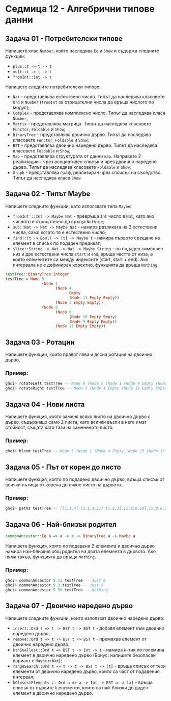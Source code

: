 # Седмица 12 - Алгебрични типове данни

## Задача 01 - Потребителски типове
Напишете клас `Number`, който наследява `Eq` и `Show` и съдържа следните функции:
- `plus::t -> t -> t`
- `mult::t -> t -> t`
- `fromInt::Int -> t`

Напишете следните потребителски типове:
- `Nat` - представлява естествено число. Типът да наследява класовете `Ord` и `Number` (`fromInt` за отрицателни числа да връща числото по модул);
- `Complex` - представлява комплексно число. Типът да наследява класа `Number`;
- `Matrix` - представлява матрица. Типът да наследява класовете `Functor`, `Foldable` и `Show`;
- `BinaryTree` - представлява двоично дърво. Типът да наследява класовете `Functor`, `Foldable` и `Show`;
- `BST` - представлява двоично наредено дърво. Типът да наследява класовете `Foldable` и `Show`;
- `Map` - представлява структурата от данни `map`. Направете 2 реализации - чрез асоциативен списък и чрез двоично наредено дърво. Типът да наследява класовете `Foldable` и `Show`;
- `Graph` - представлява граф, реализиран чрез спсисък на съседство. Типът да наследява класа `Show`.

## Задача 02 - Типът Maybe
Напишете следните функции, като използвате типа `Maybe`:
- `fromInt'::Int -> Maybe Nat` - превръща `Int` число в `Nat`, като ако числото е отрицателно да връща `Nothing`;
- `sub::Nat -> Nat -> Maybe Nat` - намира разликата на 2 естествени числа, само когато тя е естествено число;
- `find::(t -> Bool) -> [t] -> Maybe t` - намира първото срещане на елемент в списък по подаден предикат;
- `slice::String -> Nat -> Nat -> Maybe String` - по подаден символен низ и две естествени числа `start` и `end`, връща частта от низа, в която елементите са между индексите [start, start + end). Ако интервала не е дефиниран коректно, функцията да връща `Nothing`.

```haskell
testTree::BinaryTree Integer
testTree = Node 5 
                (Node 1 
                      (Node 4 
                            Empty 
                            (Node 13 Empty Empty)) 
                      (Node 3 Empty Empty)) 
                (Node 8 
                      (Node 0 
                            (Node 10 Empty Empty) 
                            (Node 9 Empty Empty)) 
                      (Node 11 Empty Empty))
```

## Задача 03 - Ротации
Напишете функции, които правят лява и дясна ротация на двоично дърво.

### Пример:
```haskell
ghci> rotateLeft testTree -- Node 8 (Node 5 (Node 1 (Node 4 Empty (Node 13 Empty Empty)) (Node 3 Empty Empty)) (Node 0 (Node 10 Empty Empty) (Node 9 Empty Empty))) (Node 11 Empty Empty)
ghci> rotateRight testTree -- Node 1 (Node 4 Empty (Node 13 Empty Empty)) (Node 5 (Node 3 Empty Empty) (Node 8 (Node 0 (Node 10 Empty Empty) (Node 9 Empty Empty)) (Node 11 Empty Empty)))
```

## Задача 04 - Нови листа
Напишете функция, която заменя всяко листо на двоично дърво с дърво, съдържащо само 2 листа, като всички възли в него имат стойност, същата като тази на замененото листо.

### Пример:
```haskell
ghci> bloom testTree -- Node 5 (Node 1 (Node 4 Empty (Node 13 (Node 13 Empty Empty) (Node 13 Empty Empty))) (Node 3 (Node 3 Empty Empty) (Node 3 Empty Empty))) (Node 8 (Node 0 (Node 10 (Node 10 Empty Empty) (Node 10 Empty Empty)) (Node 9 (Node 9 Empty Empty) (Node 9 Empty Empty))) (Node 11 (Node 11 Empty Empty) (Node 11 Empty Empty)))
```

## Задача 05 - Път от корен до листо
Напишете функция, която по подадено двоично дърво, връща списък от всички пътища от корена до някое листо на дървото.

### Пример:
```haskell
ghci> paths testTree -- [[5,1,4],[5,1,4,13],[5,1,3],[5,8,0,10],[5,8,0,9],[5,8,11]]
```

## Задача 06 - Най-близък родител
```haskell
commonAncestor::Eq a => a -> a -> BinaryTree a -> Maybe a
```
Напишете функция, която по подадени 2 елемента и двоично дърво намира най-близкия общ родител на двата елемента в дървото. Ако няма такъв, функцията да връща `Nothing`.

### Пример:
```haskell
ghci> commonAncestor 9 11 testTree -- Just 8
ghci> commonAncestor 9 3 testTree -- Just 5
ghci> commonAncestor 9 50 testTree -- Nothing
```

## Задача 07 - Двоично наредено дърво
Напишете следните функции, които използват двоично наредено дърво:
- `insert::Ord t => t -> BST t -> BST t` - добавя елемент към двоично наредено дърво;
- `remove::Ord t => t -> BST t -> BST t` - премахва елемент от двоично наредено дърво;
- `kthSmallest::Ord t => BST t -> Int -> t` - намира `k`-тия по големина елемент в двоично наредено дърво (Бонус: напишете безопасен вариант с `Maybe` и `Nat`);
- `rangeSearch::Ord t => t -> t -> BST t -> [t]` - връща списък от тези елементи от двоично наредено дърво, които са част от подадения интервал;
- `kClosestElements :: Ord a => a -> Int -> BST a -> [a]` - връща списък от първите `k` елементи, които са най-близки до даден елемент в двоично наредено дърво.